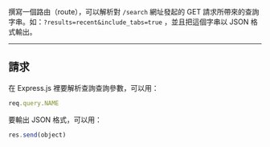 
撰寫一個路由（route），可以解析對 `/search` 網址發起的 GET 請求所帶來的查詢字串。如：`?results=recent&include_tabs=true` ，並且把這個字串以 JSON 格式輸出。

-----------------------------

## 請求

在 Express.js 裡要解析查詢查詢參數，可以用：

```js
req.query.NAME
```

要輸出 JSON 格式，可以用：

```js
res.send(object)
```
